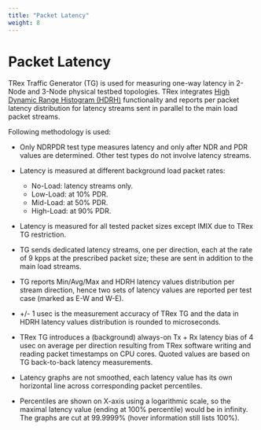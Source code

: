 ```yaml
---
title: "Packet Latency"
weight: 8
---
```


# Packet Latency

TRex Traffic Generator (TG) is used for measuring one-way latency in
2-Node and 3-Node physical testbed topologies. TRex integrates
[High Dynamic Range Histogram (HDRH)](http://hdrhistogram.org/)
functionality and reports per packet latency distribution for latency
streams sent in parallel to the main load packet streams.

Following methodology is used:

- Only NDRPDR test type measures latency and only after NDR and PDR
  values are determined. Other test types do not involve latency
  streams.
- Latency is measured at different background load packet rates:

  - No-Load: latency streams only.
  - Low-Load: at 10% PDR.
  - Mid-Load: at 50% PDR.
  - High-Load: at 90% PDR.

- Latency is measured for all tested packet sizes except IMIX due to
  TRex TG restriction.
- TG sends dedicated latency streams, one per direction, each at the
  rate of 9 kpps at the prescribed packet size; these are sent in
  addition to the main load streams.
- TG reports Min/Avg/Max and HDRH latency values distribution per stream
  direction, hence two sets of latency values are reported per test case
  (marked as E-W and W-E).
- +/- 1 usec is the measurement accuracy of TRex TG and the data in HDRH
  latency values distribution is rounded to microseconds.
- TRex TG introduces a (background) always-on Tx + Rx latency bias of 4
  usec on average per direction resulting from TRex software writing and
  reading packet timestamps on CPU cores. Quoted values are based on TG
  back-to-back latency measurements.
- Latency graphs are not smoothed, each latency value has its own
  horizontal line across corresponding packet percentiles.
- Percentiles are shown on X-axis using a logarithmic scale, so the
  maximal latency value (ending at 100% percentile) would be in
  infinity. The graphs are cut at 99.9999% (hover information still
  lists 100%).